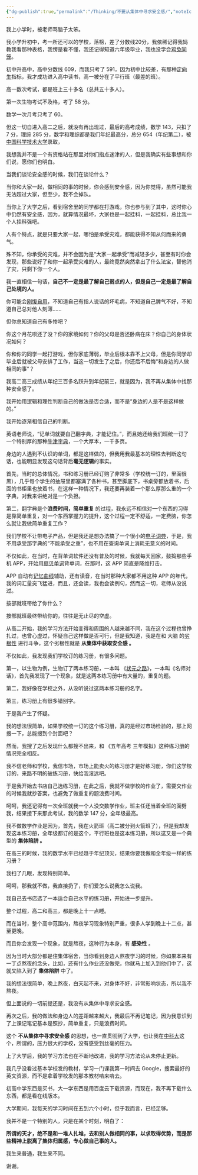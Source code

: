```yaml
---
{"dg-publish":true,"permalink":"/Thinking/不要从集体中寻求安全感/","noteIcon":"","created":"2025-03-06T21:28:25.984+08:00"}
---
```




我上小学时，被老师骂脑子太笨。

我小学升初中，考一所还可以的学校，落榜，差了分数线20分，我依稀记得我妈教我看那种表格，我愣是看不懂，我还记得知道六年级毕业，我也没学会[鸡兔同笼](https://www.zhihu.com/search?q=%E9%B8%A1%E5%85%94%E5%90%8C%E7%AC%BC&search_source=Entity&hybrid_search_source=Entity&hybrid_search_extra=%7B%22sourceType%22%3A%22answer%22%2C%22sourceId%22%3A808838524%7D)。

初中升高中，高中分数线 609，而我只考了 591，因为初中比较差，有那种[定向生](https://www.zhihu.com/search?q=%E5%AE%9A%E5%90%91%E7%94%9F&search_source=Entity&hybrid_search_source=Entity&hybrid_search_extra=%7B%22sourceType%22%3A%22answer%22%2C%22sourceId%22%3A808838524%7D)指标，我才成功进入高中读书，高一被分在了平行班（最差的班）。

高一数次考试，都是班上三十多名（总共五十多人）。

第一次生物考试不及格，考了 58 分。

数学一次月考只考了 60。

但这一切自进入高二之后，就没有再出现过，最后的高考成绩，数学 143，只扣了 7 分，理综 285 分，数学和理综都是我们年纪最高分，总分 654（年纪第二），被[中国科学技术大学](https://www.zhihu.com/search?q=%E4%B8%AD%E5%9B%BD%E7%A7%91%E5%AD%A6%E6%8A%80%E6%9C%AF%E5%A4%A7%E5%AD%A6&search_source=Entity&hybrid_search_source=Entity&hybrid_search_extra=%7B%22sourceType%22%3A%22answer%22%2C%22sourceId%22%3A808838524%7D)录取，

我想我并不是一个有资格站在那里对你们指点迷津的人，但是我确实有些事想和你们说，愿你们也明白。

当我们谈论安全感的时候，我们在谈论什么？

当你和大家一起，做相同的事的时候，你会感到安全感，因为你觉得，虽然可能我无法超过大家，但至少，我不会掉队。

当你上了大学之后，看到宿舍里的同学都在打游戏，你也参与到了其中，这时你心中仍然有安全感，因为，就算情况最坏，大家也是一起挂科，一起挂科，总比我一个人挂科强吧。

人有个特点，就是只要大家一起，哪怕是承受灾难，都能获得不知从何而来的勇气。

殊不知，你承受的灾难，并不会因为是“大家一起承受”而减轻多少，甚至有时你会发现，那些说好了和你一起承受灾难的人，最终竟然突然拿出了什么法宝，替他消了灾，只剩下你一个人。

我一直相信一句话，**自己不一定是最了解自己弱点的人，但是自己一定是最了解自己处境的人。** 

你可能会[刚愎自用](https://www.zhihu.com/search?q=%E5%88%9A%E6%84%8E%E8%87%AA%E7%94%A8&search_source=Entity&hybrid_search_source=Entity&hybrid_search_extra=%7B%22sourceType%22%3A%22answer%22%2C%22sourceId%22%3A808838524%7D)，不知道自己有指人说话的坏毛病，不知道自己脾气不好，不知道自己总对他人刻薄......

但你总知道自己有多惨吧？

你这个月花呗还了没？你的家境如何？你的父母是否还卧病在床？你自己的身体状况如何？

你和你的同学一起打游戏，但你家底薄弱，毕业后根本靠不上父母，但是你同学却毕业后就被父母安排了工作，当这一切发生了之后，你还后不后悔“和身边的人做相同的事”？

我高二高三成绩从年纪三百多名跃升到年纪前三，就是因为，我不再从集体中找那种安全感了。

我开始用逻辑和理性判断自己的做法是否合适，而不是“身边的人是不是这样做的。”

我开始逐渐相信自己的判断。

英语老师说，“记单词就要自己翻字典，才能记住。”，而且她还给我们班统一订了一个特别厚的那种[牛津字典](https://www.zhihu.com/search?q=%E7%89%9B%E6%B4%A5%E5%AD%97%E5%85%B8&search_source=Entity&hybrid_search_source=Entity&hybrid_search_extra=%7B%22sourceType%22%3A%22answer%22%2C%22sourceId%22%3A808838524%7D)，一个大厚本，一千多页。

身边的人遇到不认识的单词，都是这样做的，但我用我最基本的理性去判断这句话，也能明显发现这句话背后**毫无逻辑**的事实。

首先，当时的总体情况，书和练习册已经订购了非常多（学校统一订的，里面很黑），几乎每个学生的抽屉里都塞满了各种书，甚至脚底下，书桌旁都放着书，后面的书柜里也放着书，在这样一种情况下，我还要再装着一个那么厚那么重的一个字典，对我来讲绝对是一个负担。

第二，翻字典是个**浪费时间，简单重复** 的过程，我永远不相信对一个东西的习得是靠简单重复，对一个东西掌握力的提升，这个过程一定不舒适，一定费脑，你怎么就让我做简单重复工作？

我们学校不让带电子产品，但是我还是想办法搞了一个很小的[电子词典](https://www.zhihu.com/search?q=%E7%94%B5%E5%AD%90%E8%AF%8D%E5%85%B8&search_source=Entity&hybrid_search_source=Entity&hybrid_search_extra=%7B%22sourceType%22%3A%22answer%22%2C%22sourceId%22%3A808838524%7D)，于是，我不用承受那字典的“不能承受之重”，也不用在查询单词上消耗无意义的时间。

不仅如此，在当时，在背单词软件还没有普及的时候，我就每天回家，鼓捣那些手机 APP，开始用[扇贝单词](https://www.zhihu.com/search?q=%E6%89%87%E8%B4%9D%E5%8D%95%E8%AF%8D&search_source=Entity&hybrid_search_source=Entity&hybrid_search_extra=%7B%22sourceType%22%3A%22answer%22%2C%22sourceId%22%3A808838524%7D)背单词，在那时，这 APP 简直是降维打击。

APP 自动有[记忆曲线](https://www.zhihu.com/search?q=%E8%AE%B0%E5%BF%86%E6%9B%B2%E7%BA%BF&search_source=Entity&hybrid_search_source=Entity&hybrid_search_extra=%7B%22sourceType%22%3A%22answer%22%2C%22sourceId%22%3A808838524%7D)辅助，还有读音，在当时那种大家都不用这种 APP 的年代，我的词汇量突飞猛进，而且，还会读，我也会读例句，然而这一切，老师从没说过。

按部就班带给了你什么？

按部就班最终带给你的，往往是无止尽的空虚。

从高二开始，我的学习方法开始变得和周围的人越来越不同，我在这个过程也曾挣扎过，也曾心虚过，怀疑自己这样做是否可行，但是我知道，我是在和 大脑 的[劣根性](https://www.zhihu.com/search?q=%E5%8A%A3%E6%A0%B9%E6%80%A7&search_source=Entity&hybrid_search_source=Entity&hybrid_search_extra=%7B%22sourceType%22%3A%22answer%22%2C%22sourceId%22%3A808838524%7D) 进行斗争，这个劣根性就是 **从集体中获取安全感 。** 

不仅如此，我发现我们学校订的练习册，有很多问题。

第一，以生物为例，生物订了两本练习册，一本叫 《[状元之路](https://www.zhihu.com/search?q=%E7%8A%B6%E5%85%83%E4%B9%8B%E8%B7%AF&search_source=Entity&hybrid_search_source=Entity&hybrid_search_extra=%7B%22sourceType%22%3A%22answer%22%2C%22sourceId%22%3A808838524%7D)》，一本叫《名师对话》，首先我发现了一个现象，就是这两本练习册中有大量的，重复的题。

第二，我好像在学校之外，从没听说过这两本练习册的名字。

第三，练习册上有很多错别字。

于是我产生了怀疑。

我的想法很简单，如果学校统一订的这个练习册，真的是经过市场检验的，那上网搜一下，总能搜到个封面吧？

然而，我搜了之后发现什么都搜不出来，和 《五年高考 三年模拟》这种练习册的情况完全相反。

我不信老师和学校，我信市场，市场上能卖火的练习册才是好练习册，你们这学校订的，来路不明的破练习册，快给我滚远吧。

于是我开始去书店自己选练习册，在此之后，我就不做学校的作业了，需要交作业的时候我就抄答案，也避免了做重复的题浪费时间。

呵呵，我还记得有一次全班就我一个人没交数学作业，班主任还当着全班的面劈我，结果接下来那此考试，我的数学 147 分，全年级最高。

我不做数学作业是因为，首先，我在火箭班（高二被分到火箭班了），但是我却发现这本练习册，全年级都订的是这个，平行班也是这本练习册，所以这又是一个典型的 **集体陷阱 。** 

在高三的时候，我的数学水平已经趋于年纪顶尖，结果你要我做和全年级一样的练习册？

我扫了几眼，发现特别简单。

呵呵，那我就不做，我直接扔了，你们爱怎么说我怎么说我。

我自己去书店选了一本适合自己水平的练习册，开始进一步提升。

整个过程，高二和高三，都是晚上十一点睡。

而在当时，整个高中范围内，熬夜学习现象特别严重，很多人学到晚上十二点，甚至更晚。

而且你会发现一个现象，就是熬夜，这种行为本身，有 **感染性** 。

因为当时大部分都是住集体宿舍，当你看到身边人熬夜学习的时候，你如果本来有一丁点熬夜的念头，比如，还有什么作业还没做完，你就马上加入到他们中了，这就又陷入到了 **集体陷阱** 中了。

我的想法很简单，晚上熬夜，白天起不来，对身体不好，非常影响状态，所以我不熬夜。

但上面说的一切前提还是，我没有从集体中寻求安全感。

再次之后，我的做法和身边人的差距越来越大，我最后不再记笔记，因为我意识到了上课记笔记基本是照抄，简单重复，只是浪费时间。

这个 **不从集体中寻求安全感** 的思想，也一直贯彻到了大学，也让我在[中科大](https://www.zhihu.com/search?q=%E4%B8%AD%E7%A7%91%E5%A4%A7&search_source=Entity&hybrid_search_source=Entity&hybrid_search_extra=%7B%22sourceType%22%3A%22answer%22%2C%22sourceId%22%3A808838524%7D)这个，所谓的，压力很大的学校，没有感受到丝毫的压力。

上了大学后，我的学习方法也在不断地改进，我的学习方法论从未停止更新。

我几乎没看过基本学校发的教材，学习一门课我第一时间去 Google，搜索最好的英文资源，而不是拿着学校发的那本教材啃来啃去。

初高中学东西是买书，大一学东西是用百度云下载资源，而现在，我不再下载什么东西，都是看在线版本。

大学期间，我每天的学习时间在五到六个小时，但于我而言，已经足够。

我并不是一个特别的人，只是在某个时刻，明白了：

**所谓的天才，绝不是和一堆人扎堆，去和别人做相同的事，以求取得优势，而是那些精神上脱离了集体归属感，专心做自己事的人。** 

我生来普通，我生来不同。

谢谢。